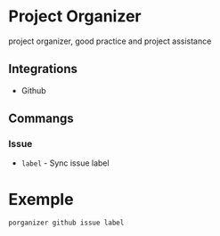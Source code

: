 # Project Organizer

project organizer, good practice and project assistance

## Integrations

- Github

## Commangs

### Issue

- `label` - Sync issue label

# Exemple

``` shell
porganizer github issue label
```
